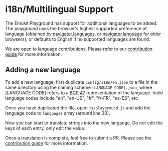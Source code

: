 # i18n/Multilingual Support
The Emukit Playground has support for additional languages to be added. The playground uses the browser's highest supported preference of language (obtained by [navigator.languages](https://developer.mozilla.org/en-US/docs/Web/API/NavigatorLanguage/languages), or [navigator.language](https://developer.mozilla.org/en-US/docs/Web/API/NavigatorLanguage/language) for older browsers), or defaults to English if no supported languages are found.

We are open to language contributions. Please refer to our [contribution guide](CONTRIBUTING.md) for more information.

## Adding a new language
To add a new language, first duplicate `config/i18n/en.json` to a file in the same directory using the naming scheme `[LANGUAGE CODE].json`, where [LANGUAGE CODE] refers to a [BCP 47](http://www.ietf.org/rfc/bcp/bcp47.txt) representation of the language. Valid language codes include "en", "en-US", "fr", "fr-FR", "es-ES", etc.

Once you have duplicated the file, open `js/playground.js` and add the language code to `languages` array (around line 30).

Now you can start to translate strings into the new langauge. Do not edit the keys of each entry, only edit the value.

Once a translation is complete, feel free to submit a PR. Please see the [contribution guide](CONTRIBUTING.md) for more information.